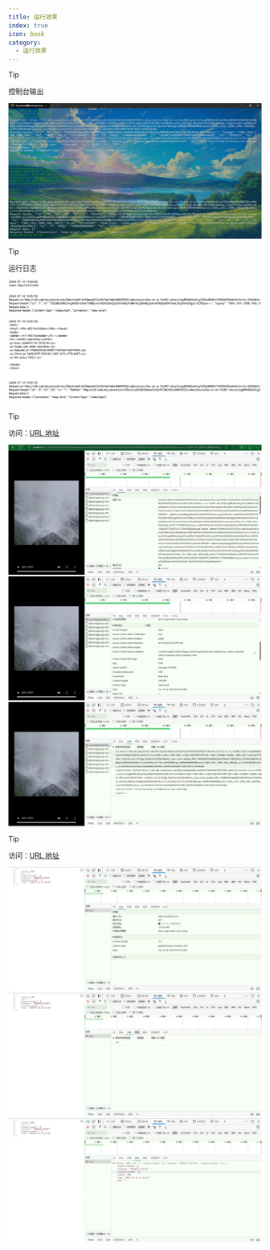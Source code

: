 ```yaml
---
title: 运行效果
index: true
icon: book
category:
  - 运行效果
---
```


<Share colorful />

> [!tip]
> 控制台输出

![](markdown-images/image-6.png)

> [!tip]
> 运行日志

![](markdown-images/image-7.png)

> [!tip]
> 访问：[URL 地址](http://localhost/?url=http%3A%2F%2Fv26-web.douyinvod.com%2F58ec2cbe01a030eece612dcfb7ab7e84%2F6695f502%2Fvideo%2Ftos%2Fcn%2Ftos-cn-ve-15c001-alinc2%2FosgBRh80zAXLgYZGAzBD8m7GfQGIDEte4AHc3n%2F%3Fa%3D6383%26ch%3D42%26cr%3D3%26dr%3D0%26lr%3Dall%26cd%3D0%257C0%257C0%257C3%26cv%3D1%26br%3D1020%26bt%3D1020%26cs%3D0%26ds%3D3%26ft%3DpEaFx4hZffPdlW~-avjNvAq-antLjrKjhgg.Rkad5qc9UjVhWL6%26mime_type%3Dvideo_mp4%26qs%3D0%26rc%3DODQ8OGRkZmg4NDk1Omk7NEBpanJrNDk6ZmZycjMzNGkzM0BeNGJjXmBgXjAxMDNjNjA0YSNnL3JicjRvM29gLS1kLTBzcw%253D%253D%26btag%3Dc0000e00008000%26cquery%3D100o_101r_100B_100x_100z%26dy_q%3D1721092807%26feature_id%3Df0150a16a324336cda5d6dd0b69ed299%26l%3D20240716092007C7D4EF501C1259646688&request_header=Referer%3Dhttp%3A%2F%2Fv26-web.douyinvod.com%2F58ec2cbe01a030eece612dcfb7ab7e84%2F6695f502%2Fvideo%2Ftos%2Fcn%2Ftos-cn-ve-15c001-alinc2%2FosgBRh80zAXLgYZGAzBD8m7GfQGIDEte4AHc3n%2F%3Fa%3D6383%26ch%3D42%26cr%3D3%26dr%3D0%26lr%3Dall%26cd%3D0%257C0%257C0%257C3%26cv%3D1%26br%3D1020%26bt%3D1020%26cs%3D0%26ds%3D3%26ft%3DpEaFx4hZffPdlW~-avjNvAq-antLjrKjhgg.Rkad5qc9UjVhWL6%26mime_type%3Dvideo_mp4%26qs%3D0%26rc%3DODQ8OGRkZmg4NDk1Omk7NEBpanJrNDk6ZmZycjMzNGkzM0BeNGJjXmBgXjAxMDNjNjA0YSNnL3JicjRvM29gLS1kLTBzcw%253D%253D%26btag%3Dc0000e00008000%26cquery%3D100o_101r_100B_100x_100z%26dy_q%3D1721092807%26feature_id%3Df0150a16a324336cda5d6dd0b69ed299%26l%3D20240716092007C7D4EF501C1259646688&response_header=Connection%3Dkeep-alive%26Content-Type%3Dvideo%2Fmp4&original=1)

![](markdown-images/image.png)
![](markdown-images/image-1.png)
![](markdown-images/image-2.png)

> [!tip]
> 访问：[URL 地址](http://localhost/?url=)

![](markdown-images/image-3.png)
![](markdown-images/image-4.png)
![](markdown-images/image-5.png)

<Bottom />
